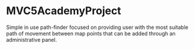 # MVC5AcademyProject

Simple in use path-finder focused on providing user with the most suitable path of movement between map points that can be added through an administrative panel.


